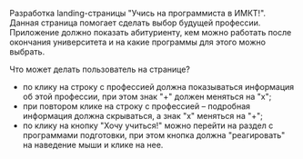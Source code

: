 Разработка landing-страницы "Учись на программиста в ИМКТ!".
Данная страница помогает сделать выбор будущей профессии. Приложение должно показать абитуриенту, кем можно работать после окончания университета и на какие программы для этого можно выбрать.

Что может делать пользователь на странице?
   - по клику на строку с профессией должна показываться информация об этой профессии, при этом знак "+" должен меняться на "х";
   - при повтором клике на строку с профессией – подробная информация должна скрываться, а знак "х" меняться на "+";
   - по клику на кнопку "Хочу учиться!" можно перейти на раздел с программами подготовки, при этом кнопка должна "реагировать" на наведение мыши и клике на нее.
